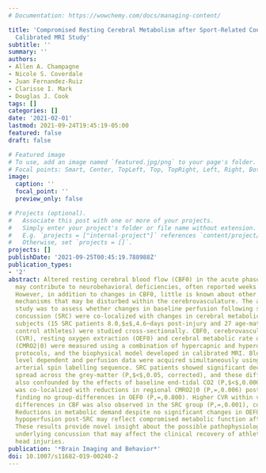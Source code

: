 ```yaml
---
# Documentation: https://wowchemy.com/docs/managing-content/

title: 'Compromised Resting Cerebral Metabolism after Sport-Related Concussion: A
  Calibrated MRI Study'
subtitle: ''
summary: ''
authors:
- Allen A. Champagne
- Nicole S. Coverdale
- Juan Fernandez-Ruiz
- Clarisse I. Mark
- Douglas J. Cook
tags: []
categories: []
date: '2021-02-01'
lastmod: 2021-09-24T19:45:19-05:00
featured: false
draft: false

# Featured image
# To use, add an image named `featured.jpg/png` to your page's folder.
# Focal points: Smart, Center, TopLeft, Top, TopRight, Left, Right, BottomLeft, Bottom, BottomRight.
image:
  caption: ''
  focal_point: ''
  preview_only: false

# Projects (optional).
#   Associate this post with one or more of your projects.
#   Simply enter your project's folder or file name without extension.
#   E.g. `projects = ["internal-project"]` references `content/project/deep-learning/index.md`.
#   Otherwise, set `projects = []`.
projects: []
publishDate: '2021-09-25T00:45:19.788988Z'
publication_types:
- '2'
abstract: Altered resting cerebral blood flow (CBF0) in the acute phase post-concussion
  may contribute to neurobehavioral deficiencies, often reported weeks after the injury.
  However, in addition to changes in CBF0, little is known about other physiological
  mechanisms that may be disturbed within the cerebrovasculature. The aim of this
  study was to assess whether changes in baseline perfusion following sport-related
  concussion (SRC) were co-localized with changes in cerebral metabolic demand. Forty-two
  subjects (15 SRC patients 8.0,$±$,4.6~days post-injury and 27 age-matched healthy
  control athletes) were studied cross-sectionally. CBF0, cerebrovascular reactivity
  (CVR), resting oxygen extraction (OEF0) and cerebral metabolic rate of oxygen consumption
  (CMRO2|0) were measured using a combination of hypercapnic and hyperoxic breathing
  protocols, and the biophysical model developed in calibrated MRI. Blood oxygenation
  level dependent and perfusion data were acquired simultaneously using a dual-echo
  arterial spin labelling sequence. SRC patients showed significant decreases in CBF0
  spread across the grey-matter (P,$<$,0.05, corrected), and these differences were
  also confounded by the effects of baseline end-tidal CO2 (P,$<$,0.0001). Lower perfusion
  was co-localized with reductions in regional CMRO2|0 (P,=,0.006) post-SRC, despite
  finding no group-differences in OEF0 (P,=,0.800). Higher CVR within voxels showing
  differences in CBF was also observed in the SRC group (P,=,0.001), compared to controls.
  Reductions in metabolic demand despite no significant changes in OEF0 suggests that
  hypoperfusion post-SRC may reflect compromised metabolic function after the injury.
  These results provide novel insight about the possible pathophysiological mechanisms
  underlying concussion that may affect the clinical recovery of athletes after sport-related
  head injuries.
publication: '*Brain Imaging and Behavior*'
doi: 10.1007/s11682-019-00240-2
---
```

